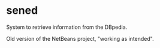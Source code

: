 # sened

System to retrieve information from the DBpedia.

Old version of the NetBeans project, "working as intended".
